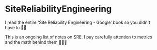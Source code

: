 # SiteReliabilityEngineering
I read the entire 'Site Reliability Engineering - Google' book so you didn't have to 🦸‍♂️

This is an ongoing list of notes on SRE. I pay carefully attention to metrics and the math behind them  👨🏼‍🏫 
